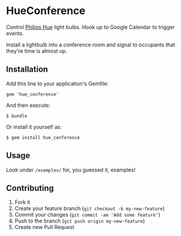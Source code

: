 # HueConference

Control [Philips Hue](https://www.meethue.com/en-US) light bulbs. Hook up to
Google Calendar to trigger events.

Install a lightbulb into a conference room and signal to occupants that they're
time is almost up.

## Installation

Add this line to your application's Gemfile:

    gem 'hue_conference'

And then execute:

    $ bundle

Or install it yourself as:

    $ gem install hue_conference

## Usage

Look under `/examples/` for, you guessed it, examples!

## Contributing

1. Fork it
2. Create your feature branch (`git checkout -b my-new-feature`)
3. Commit your changes (`git commit -am 'Add some feature'`)
4. Push to the branch (`git push origin my-new-feature`)
5. Create new Pull Request

